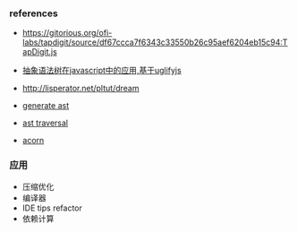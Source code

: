 



### references



 - https://gitorious.org/ofi-labs/tapdigit/source/df67ccca7f6343c33550b26c95aef6204eb15c94:TapDigit.js
 - [抽象语法树在javascript中的应用,基于uglifyjs](http://tech.meituan.com/abstract-syntax-tree.html)
 - http://lisperator.net/pltut/dream


 - [generate ast](http://esprima.org/demo/parse.html)
 - [ast traversal](https://github.com/estools/estraverse)
 - [acorn](https://github.com/acornjs)


### 应用

 - 压缩优化
 - 编译器
 - IDE tips refactor
 - 依赖计算